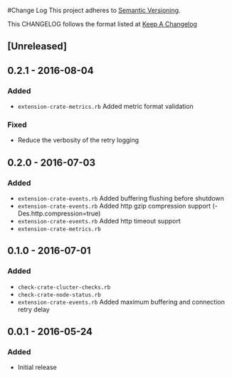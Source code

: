 #Change Log
This project adheres to [Semantic Versioning](http://semver.org/).

This CHANGELOG follows the format listed at [Keep A Changelog](http://keepachangelog.com/)

## [Unreleased]

## 0.2.1 - 2016-08-04
### Added
- `extension-crate-metrics.rb` Added metric format validation
### Fixed
- Reduce the verbosity of the retry logging

## 0.2.0 - 2016-07-03
### Added
- `extension-crate-events.rb` Added buffering flushing before shutdown
- `extension-crate-events.rb` Added http gzip compression support (-Des.http.compression=true)
- `extension-crate-events.rb` Added http timeout support
- `extension-crate-metrics.rb`

## 0.1.0 - 2016-07-01
### Added
- `check-crate-clucter-checks.rb`
- `check-crate-node-status.rb`
- `extension-crate-events.rb` Added maximum buffering and connection retry delay

## 0.0.1 - 2016-05-24
### Added
- Initial release


